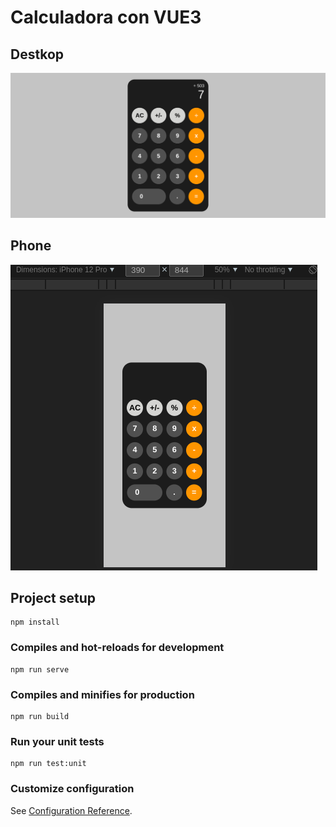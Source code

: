# Calculadora con VUE3

## Destkop
![alt text for screen readers](/pictures/calculator-pic "A calculator centered perfectly in axis x and y")

## Phone
![alt text for screen readers](/pictures/calculator-phone "A calculator centered perfectly in axis x and y")


## Project setup
```
npm install
```

### Compiles and hot-reloads for development
```
npm run serve
```

### Compiles and minifies for production
```
npm run build
```

### Run your unit tests
```
npm run test:unit
```

### Customize configuration
See [Configuration Reference](https://cli.vuejs.org/config/).
